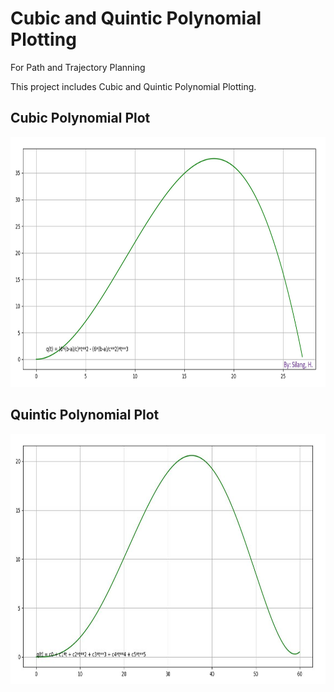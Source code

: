 # Cubic and Quintic Polynomial Plotting
 For Path and Trajectory Planning

This project includes Cubic and Quintic Polynomial Plotting.

## Cubic Polynomial Plot
<img src="Image/Cubic_Plot.jpg" width="650" height="400">

## Quintic Polynomial Plot
<img src="Image/Quintic_Plot.JPG" width="650" height="400">
